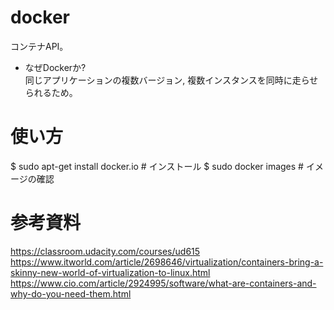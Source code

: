# docker

コンテナAPI。  

* なぜDockerか?  
同じアプリケーションの複数バージョン, 複数インスタンスを同時に走らせられるため。  

# 使い方
$ sudo apt-get install docker.io # インストール
$ sudo docker images # イメージの確認



# 参考資料
https://classroom.udacity.com/courses/ud615  
https://www.itworld.com/article/2698646/virtualization/containers-bring-a-skinny-new-world-of-virtualization-to-linux.html  
https://www.cio.com/article/2924995/software/what-are-containers-and-why-do-you-need-them.html  
